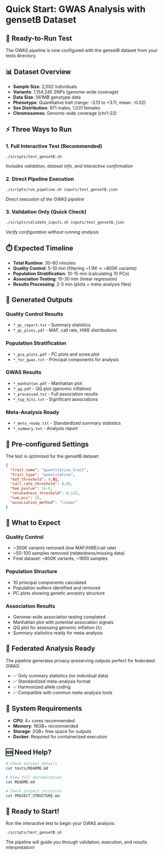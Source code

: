 # Quick Start: GWAS Analysis with gensetB Dataset

## 🚀 Ready-to-Run Test

The GWAS pipeline is now configured with the gensetB dataset from your tests directory.

## 📊 Dataset Overview

- **Sample Size**: 2,002 individuals
- **Variants**: 1,154,245 SNPs (genome-wide coverage)
- **Data Size**: 561MB genotype data
- **Phenotype**: Quantitative trait (range: -3.13 to +3.11, mean: -0.02)
- **Sex Distribution**: 971 males, 1,031 females
- **Chromosomes**: Genome-wide coverage (chr1-22)

## ⚡ Three Ways to Run

### 1. Full Interactive Test (Recommended)
```bash
./scripts/test_gensetB.sh
```
*Includes validation, dataset info, and interactive confirmation*

### 2. Direct Pipeline Execution
```bash
./scripts/run_pipeline.sh inputs/test_gensetB.json
```
*Direct execution of the GWAS pipeline*

### 3. Validation Only (Quick Check)
```bash
./scripts/validate_inputs.sh inputs/test_gensetB.json
```
*Verify configuration without running analysis*

## ⏱️ Expected Timeline

- **Total Runtime**: 30-60 minutes
- **Quality Control**: 5-10 min (filtering ~1.1M → ~800K variants)
- **Population Stratification**: 10-15 min (calculating 10 PCs)
- **Association Testing**: 15-30 min (linear regression)
- **Results Processing**: 2-5 min (plots + meta-analysis files)

## 📁 Generated Outputs

### Quality Control Results
- `*_qc_report.txt` - Summary statistics
- `*_qc_plots.pdf` - MAF, call rate, HWE distributions

### Population Stratification
- `*_pca_plots.pdf` - PC plots and scree plot
- `*_for_gwas.txt` - Principal components for analysis

### GWAS Results
- `*_manhattan.pdf` - Manhattan plot
- `*_qq.pdf` - QQ plot (genomic inflation)
- `*_processed.txt` - Full association results
- `*_top_hits.txt` - Significant associations

### Meta-Analysis Ready
- `*_meta_ready.txt` - Standardized summary statistics
- `*_summary.txt` - Analysis report

## 🔧 Pre-configured Settings

The test is optimized for the gensetB dataset:

```json
{
  "trait_name": "quantitative_trait",
  "trait_type": "quantitative",
  "maf_threshold": 0.01,
  "call_rate_threshold": 0.95,
  "hwe_pvalue": 1e-6,
  "relatedness_threshold": 0.125,
  "num_pcs": 10,
  "association_method": "linear"
}
```

## 🎯 What to Expect

### Quality Control
- ~300K variants removed (low MAF/HWE/call rate)
- ~50-100 samples removed (relatedness/missing data)
- Final dataset: ~800K variants, ~1900 samples

### Population Structure
- 10 principal components calculated
- Population outliers identified and removed
- PC plots showing genetic ancestry structure

### Association Results
- Genome-wide association testing completed
- Manhattan plot with potential association signals
- QQ plot for assessing genomic inflation (λ)
- Summary statistics ready for meta-analysis

## 🔄 Federated Analysis Ready

The pipeline generates privacy-preserving outputs perfect for federated GWAS:
- ✅ Only summary statistics (no individual data)
- ✅ Standardized meta-analysis format
- ✅ Harmonized allele coding
- ✅ Compatible with common meta-analysis tools

## 🚨 System Requirements

- **CPU**: 4+ cores recommended
- **Memory**: 16GB+ recommended
- **Storage**: 2GB+ free space for outputs
- **Docker**: Required for containerized execution

## 🆘 Need Help?

```bash
# Check dataset details
cat tests/README.md

# View full documentation
cat README.md

# Check project structure
cat PROJECT_STRUCTURE.md
```

## 🎉 Ready to Start!

Run the interactive test to begin your GWAS analysis:

```bash
./scripts/test_gensetB.sh
```

The pipeline will guide you through validation, execution, and results interpretation! 